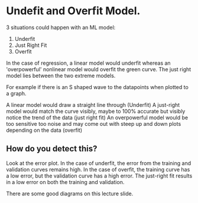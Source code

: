 # Undefit and Overfit Model. 

3 situations could happen with an ML model: 

1. Underfit 
2. Just Right Fit 
3. Overfit 

In the case of regression, a linear model would underfit whereas an 'overpowerful' nonlinear model would overfit the green curve. 
The just right model lies between the two extreme models. 

For example if there is an S shaped wave to the datapoints when plotted to a graph. 

A linear model would draw a straight line through (Underfit)
A just-right model would match the curve visibly, maybe to 100% accurate but visibly notice the trend of the data (just right fit)
An overpowerful model would be too sensitive too noise and may come out with steep up and down plots depending on the data (overfit)

## How do you detect this? 

Look at the error plot. In the case of underfit, the error from the training and validation curves remains high. 
In the case of overfit, the training curve has a low error, but the validation curve has a high error. 
The just-right fit results in a low error on both the training and validation. 

There are some good diagrams on this lecture slide. 